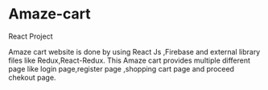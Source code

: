 # Amaze-cart
React Project

Amaze cart website is done by using React Js ,Firebase and external library files like Redux,React-Redux.
This Amaze cart provides multiple different page like login page,register page ,shopping cart page and proceed chekout page.
